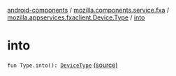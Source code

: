 [android-components](../../index.md) / [mozilla.components.service.fxa](../index.md) / [mozilla.appservices.fxaclient.Device.Type](index.md) / [into](./into.md)

# into

`fun Type.into(): `[`DeviceType`](../../mozilla.components.concept.sync/-device-type/index.md) [(source)](https://github.com/mozilla-mobile/android-components/blob/master/components/service/firefox-accounts/src/main/java/mozilla/components/service/fxa/Types.kt#L95)